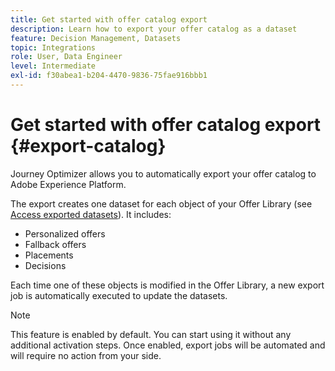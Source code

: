 ```yaml
---
title: Get started with offer catalog export
description: Learn how to export your offer catalog as a dataset
feature: Decision Management, Datasets
topic: Integrations
role: User, Data Engineer
level: Intermediate
exl-id: f30abea1-b204-4470-9836-75fae916bbb1
---
```

# Get started with offer catalog export {#export-catalog}

Journey Optimizer allows you to automatically export your offer catalog to Adobe Experience Platform.

The export creates one dataset for each object of your Offer Library (see [Access exported datasets](../export-catalog/access-dataset.md)). It includes:

* Personalized offers
* Fallback offers
* Placements
* Decisions

Each time one of these objects is modified in the Offer Library, a new export job is automatically executed to update the datasets.

>[!NOTE]
>
>This feature is enabled by default. You can start using it without any additional activation steps. Once enabled, export jobs will be automated and will require no action from your side.

<!--
>[!NOTE]
>
>This feature is not enabled by default. If you want to use it, reach out to your Adobe contact to have it activated for your catalog. Once it is enabled, export jobs will be automated and will require no action from your side.
-->
